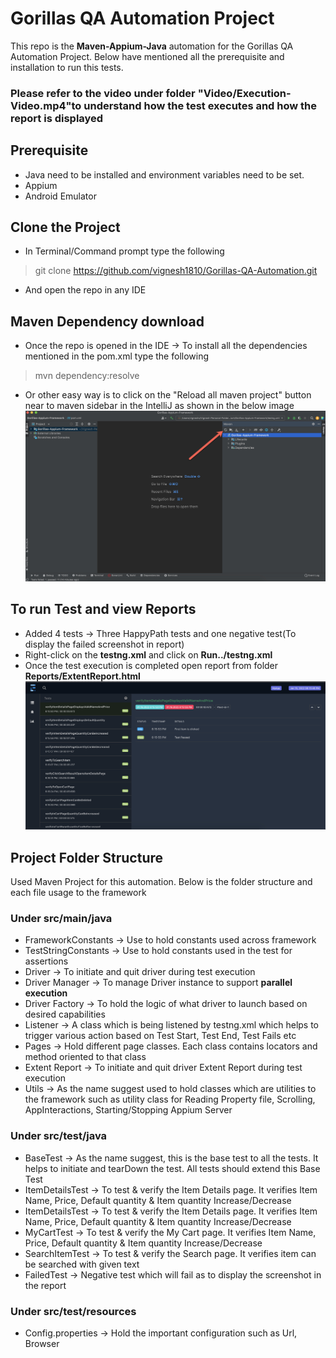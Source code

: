 # Gorillas QA Automation Project

This repo is the **Maven-Appium-Java** automation for the Gorillas QA Automation Project. Below have mentioned all the prerequisite and installation to run this tests.

### Please refer to the video under  folder "Video/Execution-Video.mp4"to understand how the test executes and how the report is displayed

## Prerequisite
- Java need to be installed and environment variables need to be set.
- Appium
- Android Emulator

## Clone the Project

- In Terminal/Command prompt type the following
>git clone https://github.com/vignesh1810/Gorillas-QA-Automation.git

- And open the repo in any IDE

## Maven Dependency download
- Once the repo is opened in the IDE → To install all the dependencies mentioned in the pom.xml type the following
> mvn dependency:resolve
- Or other easy way is to click on the "Reload all maven project" button near to maven sidebar in the IntelliJ as shown in the below image    
  ![](src/main/resources/readmeImages/Maven-Resolving-Dependencies.jpg)

## To run Test and view Reports
- Added 4 tests → Three HappyPath tests and one negative test(To display the failed screenshot in report)
- Right-click on the **testng.xml** and click on **Run../testng.xml**
- Once the test execution is completed open report from folder **Reports/ExtentReport.html**    
  ![](src/main/resources/readmeImages/Report-Sample.jpg)

## Project Folder Structure
Used Maven Project for this automation. Below is the folder structure and each file usage to the framework

### Under src/main/java
- FrameworkConstants → Use to hold constants used across framework
- TestStringConstants → Use to hold constants used in the test for assertions
- Driver → To initiate and quit driver during test execution
- Driver Manager → To manage Driver instance to support **parallel execution**
- Driver Factory → To hold the logic of what driver to launch based on desired capabilities
- Listener → A class which is being listened by testng.xml which helps to trigger various action based on Test Start, Test End, Test Fails etc
- Pages → Hold different page classes. Each class contains locators and method oriented to that class
- Extent Report → To initiate and quit driver Extent Report during test execution
- Utils → As the name suggest used to hold classes which are utilities to the framework such as utility class for Reading Property file, Scrolling, AppInteractions, Starting/Stopping Appium Server

### Under src/test/java
- BaseTest → As the name suggest, this is the base test to all the tests. It helps to initiate and tearDown the test. All tests should extend this Base Test
- ItemDetailsTest → To test & verify the Item Details page. It verifies Item Name, Price, Default  quantity & Item quantity Increase/Decrease
- ItemDetailsTest → To test & verify the Item Details page. It verifies Item Name, Price, Default  quantity & Item quantity Increase/Decrease
- MyCartTest → To test & verify the My Cart page. It verifies Item Name, Price, Default quantity & Item quantity Increase/Decrease
- SearchItemTest → To test & verify the Search page. It verifies item can be searched with given text
- FailedTest → Negative test which will fail as to display the screenshot in the report

### Under src/test/resources
- Config.properties → Hold the important configuration such as Url, Browser